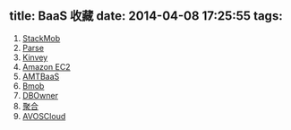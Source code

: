 title: BaaS 收藏
date: 2014-04-08 17:25:55
tags:
---

1. [StackMob](https://www.stackmob.com/product/)
2. [Parse](https://www.parse.com/products)
3. [Kinvey](http://www.kinvey.com/)   
4. [Amazon EC2](http://aws.amazon.com/cn/ec2/)   
5. [AMTBaaS](http://www.amtbaas.com/index.jsp)   
6. [Bmob](http://www.bmob.cn/)   
7. [DBOwner](http://www.dbowner.com/)
8. [聚合](http://www.juhe.cn/)   
9. [AVOSCloud](https://cn.avoscloud.com/)